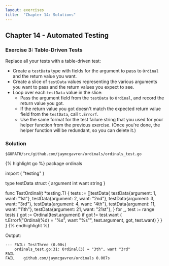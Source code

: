 ```yaml
---
layout: exercises
title:  "Chapter 14: Solutions"
---
```


## Chapter 14 - Automated Testing

### Exercise 3: Table-Driven Tests

Replace all your tests with a table-driven test:

* Create a `testData` type with fields for the argument to pass to `Ordinal` and the return value you want.
* Create a slice of `testData` values representing the various arguments you want to pass and the return values you expect to see.
* Loop over each `testData` value in the slice:
    * Pass the argument field from the `testData` to `Ordinal`, and record the return value you got.
    * If the return value you got doesn't match the expected return value field from the `testData`, call `t.Errorf`.
    * Use the same format for the test failure string that you used for your helper function from the previous exercise. (Once you're done, the helper function will be redundant, so you can delete it.)

### Solution

`$GOPATH/src/github.com/jaymcgavren/ordinals/ordinals_test.go`

{% highlight go %}
package ordinals

import (
	"testing"
)

type testData struct {
	argument int
	want     string
}

func TestOrdinal(t *testing.T) {
	tests := []testData{
		testData{argument: 1, want: "1st"},
		testData{argument: 2, want: "2nd"},
		testData{argument: 3, want: "3rd"},
		testData{argument: 4, want: "4th"},
		testData{argument: 11, want: "11th"},
		testData{argument: 21, want: "21st"},
	}
	for _, test := range tests {
		got := Ordinal(test.argument)
		if got != test.want {
			t.Errorf("Ordinal(%d) = \"%s\", want \"%s\"",
				test.argument, got, test.want)
		}
	}
}
{% endhighlight %}

Output:

``` text
--- FAIL: TestThree (0.00s)
	ordinals_test.go:31: Ordinal(3) = "3th", want "3rd"
FAIL
FAIL	github.com/jaymcgavren/ordinals	0.007s
```
